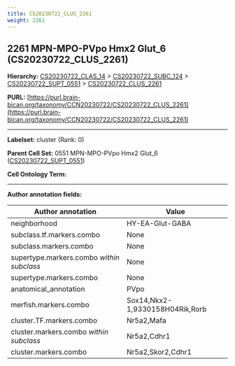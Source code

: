 ```yaml
---
title: CS20230722_CLUS_2261
weight: 2261
---
```

## 2261 MPN-MPO-PVpo Hmx2 Glut_6 (CS20230722_CLUS_2261)
<b>Hierarchy: </b>
[CS20230722_CLAS_14](../CS20230722_CLAS_14) >
[CS20230722_SUBC_124](../CS20230722_SUBC_124) >
[CS20230722_SUPT_0551](../CS20230722_SUPT_0551) >
[CS20230722_CLUS_2261](../CS20230722_CLUS_2261)

**PURL:** [https://purl.brain-bican.org/taxonomy/CCN20230722/CS20230722_CLUS_2261](https://purl.brain-bican.org/taxonomy/CCN20230722/CS20230722_CLUS_2261)

---


**Labelset:** cluster (Rank: 0)

**Parent Cell Set:** 0551 MPN-MPO-PVpo Hmx2 Glut_6 ([CS20230722_SUPT_0551](../CS20230722_SUPT_0551))



**Cell Ontology Term:** 

[MARKER GENES.]: #


---

[TRANSFERRED ANNOTATIONS.]: #


[AUTHOR ANNOTATION FIELDS.]: #


**Author annotation fields:**

| Author annotation | Value |
|-------------------|-------|
|neighborhood|HY-EA-Glut-GABA|
|subclass.tf.markers.combo|None|
|subclass.markers.combo|None|
|supertype.markers.combo _within subclass_|None|
|supertype.markers.combo|None|
|anatomical_annotation|PVpo|
|merfish.markers.combo|Sox14,Nkx2-1,9330158H04Rik,Rorb|
|cluster.TF.markers.combo|Nr5a2,Mafa|
|cluster.markers.combo _within subclass_|Nr5a2,Cdhr1|
|cluster.markers.combo|Nr5a2,Skor2,Cdhr1|
